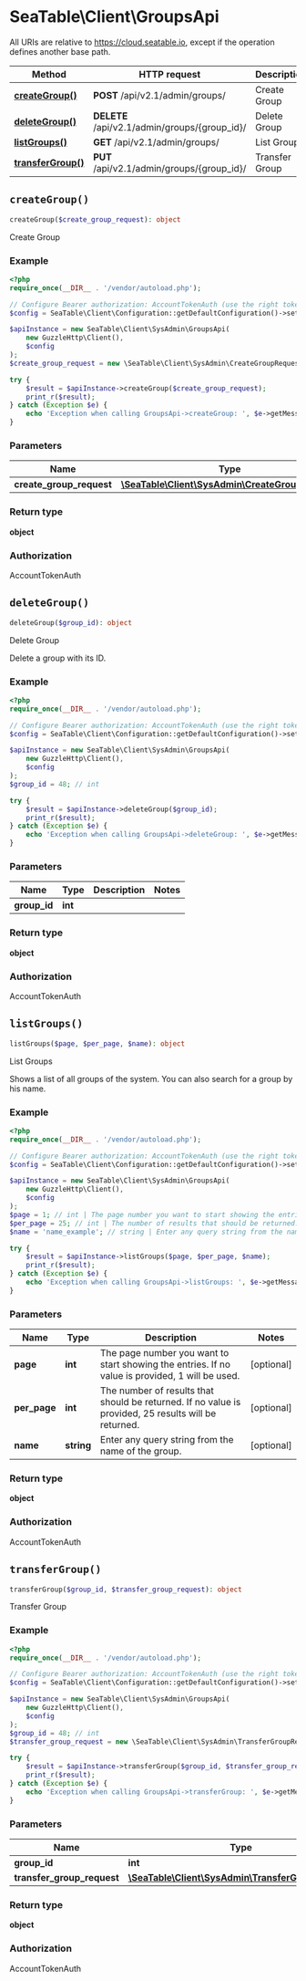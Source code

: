 # SeaTable\Client\GroupsApi

All URIs are relative to https://cloud.seatable.io, except if the operation defines another base path.

| Method | HTTP request | Description |
| ------------- | ------------- | ------------- |
| [**createGroup()**](GroupsApi.md#createGroup) | **POST** /api/v2.1/admin/groups/ | Create Group |
| [**deleteGroup()**](GroupsApi.md#deleteGroup) | **DELETE** /api/v2.1/admin/groups/{group_id}/ | Delete Group |
| [**listGroups()**](GroupsApi.md#listGroups) | **GET** /api/v2.1/admin/groups/ | List Groups |
| [**transferGroup()**](GroupsApi.md#transferGroup) | **PUT** /api/v2.1/admin/groups/{group_id}/ | Transfer Group |


## `createGroup()`

```php
createGroup($create_group_request): object
```

Create Group

### Example

```php
<?php
require_once(__DIR__ . '/vendor/autoload.php');

// Configure Bearer authorization: AccountTokenAuth (use the right token for your request)
$config = SeaTable\Client\Configuration::getDefaultConfiguration()->setAccessToken('YOUR_TOKEN');

$apiInstance = new SeaTable\Client\SysAdmin\GroupsApi(
    new GuzzleHttp\Client(),
    $config
);
$create_group_request = new \SeaTable\Client\SysAdmin\CreateGroupRequest(); // \SeaTable\Client\SysAdmin\CreateGroupRequest

try {
    $result = $apiInstance->createGroup($create_group_request);
    print_r($result);
} catch (Exception $e) {
    echo 'Exception when calling GroupsApi->createGroup: ', $e->getMessage(), PHP_EOL;
}
```

### Parameters

| Name | Type | Description  | Notes |
| ------------- | ------------- | ------------- | ------------- |
| **create_group_request** | [**\SeaTable\Client\SysAdmin\CreateGroupRequest**](../Model/CreateGroupRequest.md)|  | [optional] |

### Return type

**object**

### Authorization

AccountTokenAuth




## `deleteGroup()`

```php
deleteGroup($group_id): object
```

Delete Group

Delete a group with its ID.

### Example

```php
<?php
require_once(__DIR__ . '/vendor/autoload.php');

// Configure Bearer authorization: AccountTokenAuth (use the right token for your request)
$config = SeaTable\Client\Configuration::getDefaultConfiguration()->setAccessToken('YOUR_TOKEN');

$apiInstance = new SeaTable\Client\SysAdmin\GroupsApi(
    new GuzzleHttp\Client(),
    $config
);
$group_id = 48; // int

try {
    $result = $apiInstance->deleteGroup($group_id);
    print_r($result);
} catch (Exception $e) {
    echo 'Exception when calling GroupsApi->deleteGroup: ', $e->getMessage(), PHP_EOL;
}
```

### Parameters

| Name | Type | Description  | Notes |
| ------------- | ------------- | ------------- | ------------- |
| **group_id** | **int**|  | |

### Return type

**object**

### Authorization

AccountTokenAuth




## `listGroups()`

```php
listGroups($page, $per_page, $name): object
```

List Groups

Shows a list of all groups of the system. You can also search for a group by his name.

### Example

```php
<?php
require_once(__DIR__ . '/vendor/autoload.php');

// Configure Bearer authorization: AccountTokenAuth (use the right token for your request)
$config = SeaTable\Client\Configuration::getDefaultConfiguration()->setAccessToken('YOUR_TOKEN');

$apiInstance = new SeaTable\Client\SysAdmin\GroupsApi(
    new GuzzleHttp\Client(),
    $config
);
$page = 1; // int | The page number you want to start showing the entries. If no value is provided, 1 will be used.
$per_page = 25; // int | The number of results that should be returned. If no value is provided, 25 results will be returned.
$name = 'name_example'; // string | Enter any query string from the name of the group.

try {
    $result = $apiInstance->listGroups($page, $per_page, $name);
    print_r($result);
} catch (Exception $e) {
    echo 'Exception when calling GroupsApi->listGroups: ', $e->getMessage(), PHP_EOL;
}
```

### Parameters

| Name | Type | Description  | Notes |
| ------------- | ------------- | ------------- | ------------- |
| **page** | **int**| The page number you want to start showing the entries. If no value is provided, 1 will be used. | [optional] |
| **per_page** | **int**| The number of results that should be returned. If no value is provided, 25 results will be returned. | [optional] |
| **name** | **string**| Enter any query string from the name of the group. | [optional] |

### Return type

**object**

### Authorization

AccountTokenAuth




## `transferGroup()`

```php
transferGroup($group_id, $transfer_group_request): object
```

Transfer Group

### Example

```php
<?php
require_once(__DIR__ . '/vendor/autoload.php');

// Configure Bearer authorization: AccountTokenAuth (use the right token for your request)
$config = SeaTable\Client\Configuration::getDefaultConfiguration()->setAccessToken('YOUR_TOKEN');

$apiInstance = new SeaTable\Client\SysAdmin\GroupsApi(
    new GuzzleHttp\Client(),
    $config
);
$group_id = 48; // int
$transfer_group_request = new \SeaTable\Client\SysAdmin\TransferGroupRequest(); // \SeaTable\Client\SysAdmin\TransferGroupRequest

try {
    $result = $apiInstance->transferGroup($group_id, $transfer_group_request);
    print_r($result);
} catch (Exception $e) {
    echo 'Exception when calling GroupsApi->transferGroup: ', $e->getMessage(), PHP_EOL;
}
```

### Parameters

| Name | Type | Description  | Notes |
| ------------- | ------------- | ------------- | ------------- |
| **group_id** | **int**|  | |
| **transfer_group_request** | [**\SeaTable\Client\SysAdmin\TransferGroupRequest**](../Model/TransferGroupRequest.md)|  | [optional] |

### Return type

**object**

### Authorization

AccountTokenAuth



